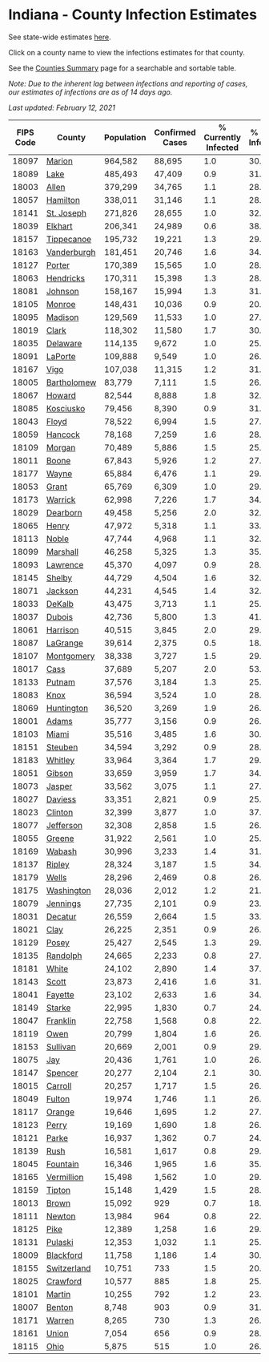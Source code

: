 # Indiana - County Infection Estimates

See state-wide estimates [here](/infections/us-in).

Click on a county name to view the infections estimates for that county.

See the [Counties Summary](/infections/summary-counties) page for a searchable and sortable table.

*Note: Due to the inherent lag between infections and reporting of cases, our estimates of infections are as of 14 days ago.*

*Last updated: February 12, 2021*

|   FIPS Code |                     County |   Population |   Confirmed Cases |   % Currently Infected |   % Total Infected |
|-------------|----------------------------|--------------|-------------------|------------------------|--------------------|
|       18097 |           [Marion](marion) |      964,582 |            88,695 |                    1.0 |               30.5 |
|       18089 |               [Lake](lake) |      485,493 |            47,409 |                    0.9 |               31.4 |
|       18003 |             [Allen](allen) |      379,299 |            34,765 |                    1.1 |               28.1 |
|       18057 |       [Hamilton](hamilton) |      338,011 |            31,146 |                    1.1 |               28.3 |
|       18141 |   [St. Joseph](st.-joseph) |      271,826 |            28,655 |                    1.0 |               32.7 |
|       18039 |         [Elkhart](elkhart) |      206,341 |            24,989 |                    0.6 |               38.1 |
|       18157 |   [Tippecanoe](tippecanoe) |      195,732 |            19,221 |                    1.3 |               29.2 |
|       18163 | [Vanderburgh](vanderburgh) |      181,451 |            20,746 |                    1.6 |               34.1 |
|       18127 |           [Porter](porter) |      170,389 |            15,565 |                    1.0 |               28.0 |
|       18063 |     [Hendricks](hendricks) |      170,311 |            15,398 |                    1.3 |               28.8 |
|       18081 |         [Johnson](johnson) |      158,167 |            15,994 |                    1.3 |               31.9 |
|       18105 |           [Monroe](monroe) |      148,431 |            10,036 |                    0.9 |               20.3 |
|       18095 |         [Madison](madison) |      129,569 |            11,533 |                    1.0 |               27.9 |
|       18019 |             [Clark](clark) |      118,302 |            11,580 |                    1.7 |               30.0 |
|       18035 |       [Delaware](delaware) |      114,135 |             9,672 |                    1.0 |               25.8 |
|       18091 |         [LaPorte](laporte) |      109,888 |             9,549 |                    1.0 |               26.8 |
|       18167 |               [Vigo](vigo) |      107,038 |            11,315 |                    1.2 |               31.7 |
|       18005 | [Bartholomew](bartholomew) |       83,779 |             7,111 |                    1.5 |               26.6 |
|       18067 |           [Howard](howard) |       82,544 |             8,888 |                    1.8 |               32.8 |
|       18085 |     [Kosciusko](kosciusko) |       79,456 |             8,390 |                    0.9 |               31.8 |
|       18043 |             [Floyd](floyd) |       78,522 |             6,994 |                    1.5 |               27.4 |
|       18059 |         [Hancock](hancock) |       78,168 |             7,259 |                    1.6 |               28.6 |
|       18109 |           [Morgan](morgan) |       70,489 |             5,886 |                    1.5 |               25.7 |
|       18011 |             [Boone](boone) |       67,843 |             5,926 |                    1.2 |               27.1 |
|       18177 |             [Wayne](wayne) |       65,884 |             6,476 |                    1.1 |               29.4 |
|       18053 |             [Grant](grant) |       65,769 |             6,309 |                    1.0 |               29.2 |
|       18173 |         [Warrick](warrick) |       62,998 |             7,226 |                    1.7 |               34.3 |
|       18029 |       [Dearborn](dearborn) |       49,458 |             5,256 |                    2.0 |               32.3 |
|       18065 |             [Henry](henry) |       47,972 |             5,318 |                    1.1 |               33.6 |
|       18113 |             [Noble](noble) |       47,744 |             4,968 |                    1.1 |               32.2 |
|       18099 |       [Marshall](marshall) |       46,258 |             5,325 |                    1.3 |               35.1 |
|       18093 |       [Lawrence](lawrence) |       45,370 |             4,097 |                    0.9 |               28.0 |
|       18145 |           [Shelby](shelby) |       44,729 |             4,504 |                    1.6 |               32.0 |
|       18071 |         [Jackson](jackson) |       44,231 |             4,545 |                    1.4 |               32.6 |
|       18033 |           [DeKalb](dekalb) |       43,475 |             3,713 |                    1.1 |               25.4 |
|       18037 |           [Dubois](dubois) |       42,736 |             5,800 |                    1.3 |               41.2 |
|       18061 |       [Harrison](harrison) |       40,515 |             3,845 |                    2.0 |               29.1 |
|       18087 |       [LaGrange](lagrange) |       39,614 |             2,375 |                    0.5 |               18.8 |
|       18107 |   [Montgomery](montgomery) |       38,338 |             3,727 |                    1.5 |               29.8 |
|       18017 |               [Cass](cass) |       37,689 |             5,207 |                    2.0 |               53.5 |
|       18133 |           [Putnam](putnam) |       37,576 |             3,184 |                    1.3 |               25.8 |
|       18083 |               [Knox](knox) |       36,594 |             3,524 |                    1.0 |               28.7 |
|       18069 |   [Huntington](huntington) |       36,520 |             3,269 |                    1.9 |               26.0 |
|       18001 |             [Adams](adams) |       35,777 |             3,156 |                    0.9 |               26.3 |
|       18103 |             [Miami](miami) |       35,516 |             3,485 |                    1.6 |               30.0 |
|       18151 |         [Steuben](steuben) |       34,594 |             3,292 |                    0.9 |               28.7 |
|       18183 |         [Whitley](whitley) |       33,964 |             3,364 |                    1.7 |               29.1 |
|       18051 |           [Gibson](gibson) |       33,659 |             3,959 |                    1.7 |               34.7 |
|       18073 |           [Jasper](jasper) |       33,562 |             3,075 |                    1.1 |               27.7 |
|       18027 |         [Daviess](daviess) |       33,351 |             2,821 |                    0.9 |               25.9 |
|       18023 |         [Clinton](clinton) |       32,399 |             3,877 |                    1.0 |               37.0 |
|       18077 |     [Jefferson](jefferson) |       32,308 |             2,858 |                    1.5 |               26.2 |
|       18055 |           [Greene](greene) |       31,922 |             2,561 |                    1.0 |               25.0 |
|       18169 |           [Wabash](wabash) |       30,996 |             3,233 |                    1.4 |               31.4 |
|       18137 |           [Ripley](ripley) |       28,324 |             3,187 |                    1.5 |               34.9 |
|       18179 |             [Wells](wells) |       28,296 |             2,469 |                    0.8 |               26.0 |
|       18175 |   [Washington](washington) |       28,036 |             2,012 |                    1.2 |               21.7 |
|       18079 |       [Jennings](jennings) |       27,735 |             2,101 |                    0.9 |               23.9 |
|       18031 |         [Decatur](decatur) |       26,559 |             2,664 |                    1.5 |               33.3 |
|       18021 |               [Clay](clay) |       26,225 |             2,351 |                    0.9 |               26.8 |
|       18129 |             [Posey](posey) |       25,427 |             2,545 |                    1.3 |               29.7 |
|       18135 |       [Randolph](randolph) |       24,665 |             2,233 |                    0.8 |               27.3 |
|       18181 |             [White](white) |       24,102 |             2,890 |                    1.4 |               37.5 |
|       18143 |             [Scott](scott) |       23,873 |             2,416 |                    1.6 |               31.1 |
|       18041 |         [Fayette](fayette) |       23,102 |             2,633 |                    1.6 |               34.7 |
|       18149 |           [Starke](starke) |       22,995 |             1,830 |                    0.7 |               24.2 |
|       18047 |       [Franklin](franklin) |       22,758 |             1,568 |                    0.8 |               22.6 |
|       18119 |               [Owen](owen) |       20,799 |             1,804 |                    1.6 |               26.0 |
|       18153 |       [Sullivan](sullivan) |       20,669 |             2,001 |                    0.9 |               29.2 |
|       18075 |                 [Jay](jay) |       20,436 |             1,761 |                    1.0 |               26.1 |
|       18147 |         [Spencer](spencer) |       20,277 |             2,104 |                    2.1 |               30.4 |
|       18015 |         [Carroll](carroll) |       20,257 |             1,717 |                    1.5 |               26.0 |
|       18049 |           [Fulton](fulton) |       19,974 |             1,746 |                    1.1 |               26.4 |
|       18117 |           [Orange](orange) |       19,646 |             1,695 |                    1.2 |               27.4 |
|       18123 |             [Perry](perry) |       19,169 |             1,690 |                    1.8 |               26.5 |
|       18121 |             [Parke](parke) |       16,937 |             1,362 |                    0.7 |               24.2 |
|       18139 |               [Rush](rush) |       16,581 |             1,617 |                    0.8 |               29.6 |
|       18045 |       [Fountain](fountain) |       16,346 |             1,965 |                    1.6 |               35.5 |
|       18165 |   [Vermillion](vermillion) |       15,498 |             1,562 |                    1.0 |               29.9 |
|       18159 |           [Tipton](tipton) |       15,148 |             1,429 |                    1.5 |               28.4 |
|       18013 |             [Brown](brown) |       15,092 |               929 |                    0.7 |               18.8 |
|       18111 |           [Newton](newton) |       13,984 |               964 |                    0.8 |               22.4 |
|       18125 |               [Pike](pike) |       12,389 |             1,258 |                    1.6 |               29.9 |
|       18131 |         [Pulaski](pulaski) |       12,353 |             1,032 |                    1.1 |               25.6 |
|       18009 |     [Blackford](blackford) |       11,758 |             1,186 |                    1.4 |               30.2 |
|       18155 | [Switzerland](switzerland) |       10,751 |               733 |                    1.5 |               20.6 |
|       18025 |       [Crawford](crawford) |       10,577 |               885 |                    1.8 |               25.0 |
|       18101 |           [Martin](martin) |       10,255 |               792 |                    1.2 |               23.0 |
|       18007 |           [Benton](benton) |        8,748 |               903 |                    0.9 |               31.3 |
|       18171 |           [Warren](warren) |        8,265 |               730 |                    1.3 |               26.3 |
|       18161 |             [Union](union) |        7,054 |               656 |                    0.9 |               28.1 |
|       18115 |               [Ohio](ohio) |        5,875 |               515 |                    1.0 |               26.6 |